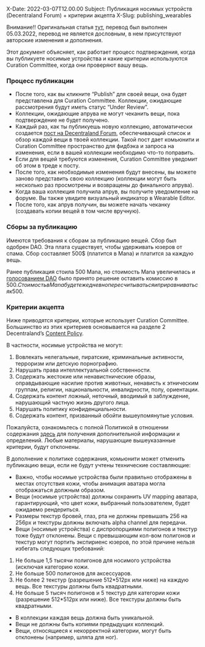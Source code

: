 X-Date: 2022-03-07T12.00.00
Subject: Публикация носимых устройств (Decentraland Forum) + критерии акцепта
X-Slug: publishing_wearables

Внимание!! Оригинальная статья [тут](https://docs.decentraland.org/decentraland/publishing-wearables/), перевод был выполнен 05.03.2022, перевод не является дословным, в нем присутствуют авторские изменения и дополнения.

Этот документ объясняет, как работает процесс подтверждения, когда вы публикуете носимые устройства и какие критерии используются Curation Committee, когда они проверяют вашу вещь. 

### Процесс публикации

+ После того, как вы кликните “Publish” для своей вещи, она будет представлена для Curation Committee. Коллекции, ожидающие рассмотрения будут иметь статус “Under Review”.
+ Коллекции, ожидающие апрува не могут чеканить вещи, пока подтверждение не будет получено.
+ Каждый раз, как ты публикуешь новую коллекцию, автоматически создается [пост на Decentraland Forum](https://forum.decentraland.org/c/community-wearables/12), обеспечивающий список и обзор каждой вещи в твоей коллекции. Такой пост дает комьюнити и Curation Committee пространство для фидбэка и запроса на изменения, если в вашей коллекции необходимо что-то поправить.
+ Если для вещей требуются изменения, Curation Committee уведомит об этом в треде к посту. 
+ После того, как необходимые изменения будут внесены, вы можете заново представить свою коллекцию (коллекции могут быть несколько раз просмотрены и возвращены до финального апрува).
+ Когда ваша коллекция получила апрув, вы получите уведомление на форуме. Вы также увидите визуальный индикатор в Wearable Editor.
+ После того, как апрув получин, вы можете начать чеканку (создавать копии вещей в том числе вручную).

### Сборы за публикацию

Имеются требования к сборам за публикацию вещей. Сбор был одобрен DAO. Эта плата существует, чтобы удерживать юзеров от спама. Сбор составляет 500$ (платится в Mana) и платится за каждую вещь. 

Ранее публикация стоила 500 Mana, но стоимость Mana увеличилась и [голосованием DAO](https://decentraland.org/blog/project-updates/dao-committee-report-11/) было принято решение оставить комиссию в 500$. Стоимость в Mana будет ежедневно пересчитываться и приравниваться к 500$.

### Критерии акцепта

Ниже приводятся критерии, которые использует Curation Committee. Большинство из этих критериев основывается на разделе 2 Decentraland’s [Content Policy](https://decentraland.org/content/). 

В частности, носимые устройства не могут:

1.	Вовлекать нелегальные, пиратские, криминальные активности, терроризм или детскую порнографию.
2.	Нарушать права интеллектуальной собственности.
3.	Содержать жестокие или ненавистнические образы, оправдывающие насилие против животных, ненависть к этническим группам, религии, национальности, инвалидности, полу, ориентации.
4.	Содержать контент ложный, неточный, вводимый в заблуждение, нарушающий частную жизнь другого лица.
5.	Нарушать политику конфиденциальности.
6.	Содержать контент, призванный обойти вышеупомянутые условия.

Пожалуйста, ознакомьтесь с полной Политикой в отношении содержания [здесь](https://decentraland.org/content/) для получения дополнительной информации и определений. Любые материалы, нарушающие вышеуказанные критерии, будут отклонены.

В дополнение к политике содержания, комьюнити может отменить публикацию вещи, если не будут учтены технические составляющие:

+ Важно, чтобы носимые устройства были правильно отображены в местах отсутствия кожи, чтобы анимация аватара могла отображаться должным образом. 
+ Вещи (носимые устройства) должны сохранить UV mapping аватара, гарантирующий, что цвет кожи, выбранный пользователем, будет ожидаемо рендериться.
+ Размеры текстур бровей, глаз, рта не должны превышать 256 на 256px и текстуры должны включать alpha channel для передачи.
+ Вещи (носимые устройства) с диспропорциями полигонов и текстур тоже будут отклонены. Вещи с превышающим кол-вом полигонов и текстур могут портить экспириенс юзеров, по этой причине нельзя избегать следующих требований:
1.	Не больше 1,5 тысячи полигонов для носимого устройства (исключая категорию кожи.
2.	Не больше 500 полигонов для аксессуаров. 
3.	Не более 2 текстур (разрешение 512*512px или ниже) на каждую вещь. Все текстуры должны быть квадратными.
4.	Не больше 5 тысяч полигонов и 5 текстур для категории кожи (разрешение 512*512px или ниже). Все текстуры должны быть квадратными.
+ В коллекции каждая вещь должна быть уникальной.
+ Вещи не должны быть копиями предыдущих коллекций.
+ Вещи, относящиеся к некорректной категории, могут быть отклонены (например, шляпа для ног).


